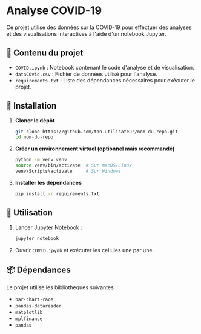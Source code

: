 # Analyse COVID-19

Ce projet utilise des données sur la COVID-19 pour effectuer des analyses et des visualisations interactives à l'aide d'un notebook Jupyter.

## 📂 Contenu du projet
- `COVID.ipynb` : Notebook contenant le code d'analyse et de visualisation.
- `dataCOvid.csv` : Fichier de données utilisé pour l'analyse.
- `requirements.txt` : Liste des dépendances nécessaires pour exécuter le projet.

## 🚀 Installation
1. **Cloner le dépôt**
   ```bash
   git clone https://github.com/ton-utilisateur/nom-du-repo.git
   cd nom-du-repo
   ```
2. **Créer un environnement virtuel (optionnel mais recommandé)**
   ```bash
   python -m venv venv
   source venv/bin/activate  # Sur macOS/Linux
   venv\Scripts\activate     # Sur Windows
   ```
3. **Installer les dépendances**
   ```bash
   pip install -r requirements.txt
   ```

## 📝 Utilisation
1. Lancer Jupyter Notebook :
   ```bash
   jupyter notebook
   ```
2. Ouvrir `COVID.ipynb` et exécuter les cellules une par une.

## 📦 Dépendances
Le projet utilise les bibliothèques suivantes :
- `bar-chart-race`
- `pandas-datareader`
- `matplotlib`
- `mplfinance`
- `pandas`



